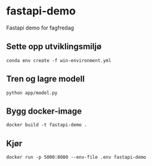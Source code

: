 # fastapi-demo
Fastapi demo for fagfredag 

## Sette opp utviklingsmiljø
```conda env create -f win-environment.yml```

## Tren og lagre modell
```python app/model.py```

## Bygg docker-image
```docker build -t fastapi-demo .```

## Kjør
```docker run -p 5000:8080 --env-file .env fastapi-demo```
